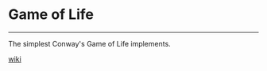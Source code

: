 # Game of Life
---
The simplest Conway's Game of Life implements.

[wiki](https://en.wikipedia.org/wiki/Conway%27s_Game_of_Life)